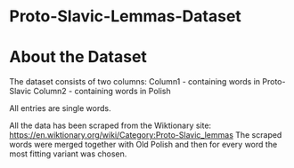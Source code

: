 # Proto-Slavic-Lemmas-Dataset
# About the Dataset
The dataset consists of two columns:
Column1 - containing words in Proto-Slavic
Column2 - containing words in Polish

All entries are single words.

All the data has been scraped from the Wiktionary site:
https://en.wiktionary.org/wiki/Category:Proto-Slavic_lemmas
The scraped words were merged together with Old Polish and then for every word the most fitting variant was chosen.
